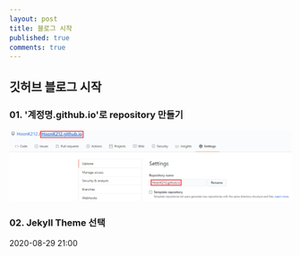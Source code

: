 ```yaml
---
layout: post
title: 블로그 시작
published: true
comments: true
---
```

## 깃허브 블로그 시작

### 01. '계정명.github.io'로 repository 만들기

![캡처01](/assets/img/20200829/01.png)

### 02. Jekyll Theme 선택

2020-08-29 21:00
